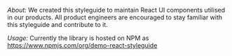 *About:*
We created this styleguide to maintain React UI components utilised in our products. All product engineers are encouraged to stay familiar with this styleguide and contribute to it.

*Usage:*
Currently the library is hosted on NPM as https://www.npmjs.com/org/demo-react-styleguide
